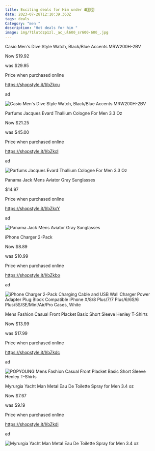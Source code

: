 ```yaml
---
title: Exciting deals for Him under 💲2️⃣0️⃣
date: 2023-07-28T12:10:39.363Z
tags: deals
Category: "men "
description: "Hot deals for him "
image: img/71lutdzp1zl._ac_ul600_sr600-600_.jpg
---
```

<!--StartFragment-->

Casio Men's Dive Style Watch, Black/Blue Accents MRW200H-2BV

Now $19.92

was $29.95

Price when purchased online

https://shopstyle.it/l/bZkcu

ad

![Casio Men's Dive Style Watch, Black/Blue Accents MRW200H-2BV](https://i5.walmartimages.com/seo/Casio-Men-s-Dive-Style-Watch-Black-Blue-Accents-MRW200H-2BV_38bcb011-3426-443d-a4da-9b7b41b3e3fd_1.261e2028ef67263a5eda82fec1ccf6af.jpeg?odnHeight=612&odnWidth=612&odnBg=FFFFFF)

<!--StartFragment-->

Parfums Jacques Evard Thallium Cologne For Men 3.3 Oz

Now $21.25

was $45.00

Price when purchased online

https://shopstyle.it/l/bZkcI

ad

![Parfums Jacques Evard Thallium Cologne For Men 3.3 Oz](https://i5.walmartimages.com/seo/Parfums-Jacques-Evard-Thallium-Cologne-For-Men-3-3-Oz_e943c706-9bd2-443f-88e2-edbc58ca81f8_1.c4be33639f9361db057e1e9d2ff8f8d3.jpeg?odnHeight=612&odnWidth=612&odnBg=FFFFFF)

<!--StartFragment-->

Panama Jack Mens Aviator Gray Sunglasses

$14.97

Price when purchased online

https://shopstyle.it/l/bZkcY

ad

![Panama Jack Mens Aviator Gray Sunglasses](https://i5.walmartimages.com/asr/64e38399-fe92-4780-ae48-bc1f45cc6a02.d8afdcbda8283a1256ecdd91d1d1e2a8.jpeg?odnHeight=2000&odnWidth=2000&odnBg=FFFFFF)

<!--StartFragment-->

iPhone Charger 2-Pack

Now $8.89

was $10.99

Price when purchased online

https://shopstyle.it/l/bZkbo

ad

<!--EndFragment-->

![iPhone Charger 2-Pack Charging Cable and USB Wall Charger Power Adapter Plug Block Compatible iPhone X/8/8 Plus/7/7 Plus/6/6S/6 Plus/5S/SE/Mini/Air/Pro Cases, White](https://i5.walmartimages.com/asr/b4561007-55ae-44bf-b7b5-34b17d189854_1.628ab03e869d940c55bb80e990b9d573.jpeg?odnHeight=2000&odnWidth=2000&odnBg=FFFFFF)

<!--StartFragment-->

Mens Fashion Casual Front Placket Basic Short Sleeve Henley T-Shirts

Now $13.99

was $17.99

Price when purchased online

https://shopstyle.it/l/bZkdc

ad

<!--EndFragment-->

![POPYOUNG Mens Fashion Casual Front Placket Basic Short Sleeve Henley T-Shirts](https://i5.walmartimages.com/asr/320c00c7-0ff9-4744-ae32-236221b1b7e1.bb84d9d701d2d675260314679dc46916.jpeg?odnHeight=612&odnWidth=612&odnBg=FFFFFF)

<!--StartFragment-->

Myrurgia Yacht Man Metal Eau De Toilette Spray for Men 3.4 oz

Now $7.67

was $9.19

Price when purchased online

https://shopstyle.it/l/bZkdi

ad

<!--EndFragment-->

![Myrurgia Yacht Man Metal Eau De Toilette Spray for Men 3.4 oz](https://i5.walmartimages.com/seo/Myrurgia-Yacht-Man-Metal-Eau-De-Toilette-Spray-for-Men-3-4-oz_52a99e9a-f941-43b6-aaf6-557face379a6.6ccc8d8a1ce8e216c5ec65cafc989517.jpeg?odnHeight=612&odnWidth=612&odnBg=FFFFFF)

<!--EndFragment-->